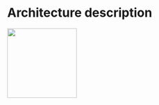 # Architecture description

<img src="https://github.com/kettroni/otm-harjoitustyo/new/master/Seven/Documentation/Pictures/PackageStructure.png" width="160">
